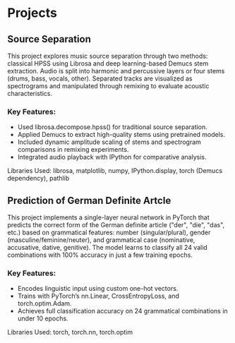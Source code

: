 # Projects

## Source Separation

This project explores music source separation through two methods: classical HPSS using Librosa and deep learning-based Demucs stem extraction. Audio is split into harmonic and percussive layers or four stems (drums, bass, vocals, other). Separated tracks are visualized as spectrograms and manipulated through remixing to evaluate acoustic characteristics.

### Key Features:
- Used librosa.decompose.hpss() for traditional source separation.
- Applied Demucs to extract high-quality stems using pretrained models.
- Included dynamic amplitude scaling of stems and spectrogram comparisons in remixing experiments.
- Integrated audio playback with IPython for comparative analysis.
  
Libraries Used: librosa, matplotlib, numpy, IPython.display, torch (Demucs dependency), pathlib

## Prediction of German Definite Artcle

This project implements a single-layer neural network in PyTorch that predicts the correct form of the German definite article ("der", "die", "das", etc.) based on grammatical features: number (singular/plural), gender (masculine/feminine/neuter), and grammatical case (nominative, accusative, dative, genitive). The model learns to classify all 24 valid combinations with 100% accuracy in just a few training epochs.

 ### Key Features:
- Encodes linguistic input using custom one-hot vectors.
- Trains with PyTorch’s nn.Linear, CrossEntropyLoss, and torch.optim.Adam.
- Achieves full classification accuracy on 24 grammatical combinations in under 10 epochs.

Libraries Used: torch, torch.nn, torch.optim
